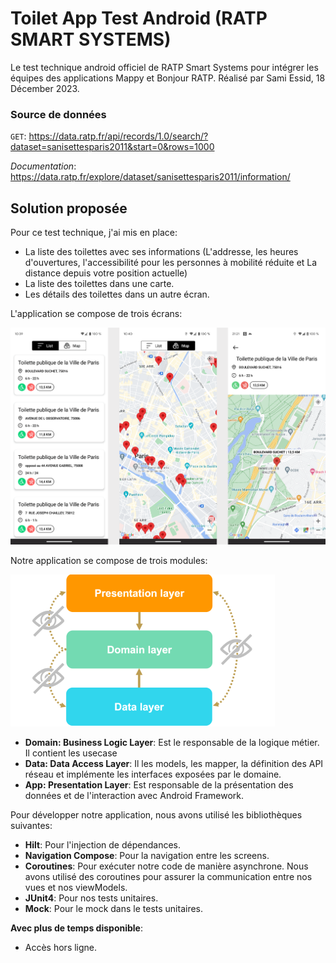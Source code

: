# Toilet App Test Android (RATP SMART SYSTEMS)

Le test technique android officiel de RATP Smart Systems pour intégrer les équipes des applications
Mappy et Bonjour RATP. Réalisé par Sami Essid, 18 Décember 2023.

### Source de données

`GET`: https://data.ratp.fr/api/records/1.0/search/?dataset=sanisettesparis2011&start=0&rows=1000

*Documentation*: https://data.ratp.fr/explore/dataset/sanisettesparis2011/information/

## <a name="solution"></a>Solution proposée

Pour ce test technique, j'ai mis en place:
- La liste des toilettes avec ses informations (L'addresse, les heures d'ouvertures, l'accessibilité pour les personnes à mobilité réduite et La distance depuis votre position actuelle)
- La liste des toilettes dans une carte.
- Les détails des toilettes dans un autre écran.

L'application se compose de trois écrans:

![](img/img_screenshot.png)

Notre application se compose de trois modules:

![](img/img_modules.png)

* __Domain: Business Logic Layer__: Est le responsable de la logique métier. Il contient les usecase
* __Data: Data Access Layer__: Il les models, les mapper, la définition des API réseau et
  implémente les interfaces exposées par le domaine.
* __App: Presentation Layer__: Est responsable de la présentation des données et de l'interaction
  avec Android Framework.

Pour développer notre application, nous avons utilisé les bibliothèques suivantes:

* __Hilt__: Pour l'injection de dépendances.
* __Navigation Compose__: Pour la navigation entre les screens.
* __Coroutines__: Pour exécuter notre code de manière asynchrone. Nous avons utilisé des coroutines
  pour assurer la communication entre nos vues et nos viewModels.
* __JUnit4__: Pour nos tests unitaires.
* __Mock__: Pour le mock dans le tests unitaires.

__Avec plus de temps disponible__:

* Accès hors ligne.

